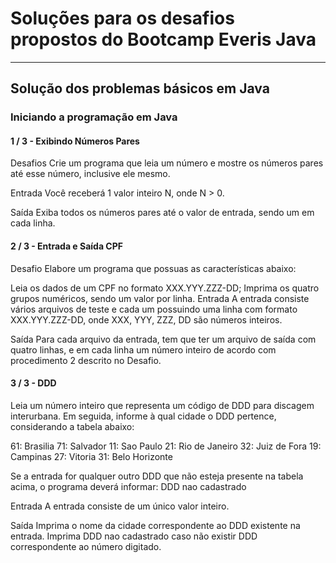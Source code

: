 # Soluções para os desafios propostos do Bootcamp Everis Java

-------------------------------------------------------------------------------------------------------------------

## Solução dos problemas básicos em Java

### Iniciando a programação em Java
#### 1 / 3 - Exibindo Números Pares

Desafios
Crie um programa que leia um número e mostre os números pares até esse número, inclusive ele mesmo.

Entrada
Você receberá 1 valor inteiro N, onde N > 0.

Saída
Exiba todos os números pares até o valor de entrada, sendo um em cada linha.

#### 2 / 3 - Entrada e Saída CPF

Desafio
Elabore um programa que possuas as características abaixo:

Leia os dados de um CPF no formato XXX.YYY.ZZZ-DD;
Imprima os quatro grupos numéricos, sendo um valor por linha.
Entrada
A entrada consiste vários arquivos de teste e cada um possuindo uma linha com formato XXX.YYY.ZZZ-DD, onde XXX, YYY, ZZZ, DD são números inteiros.

Saída
Para cada arquivo da entrada, tem que ter um arquivo de saída com quatro linhas, e em cada linha um número inteiro de acordo com procedimento 2 descrito no Desafio.

#### 3 / 3 - DDD

Leia um número inteiro que representa um código de DDD para discagem interurbana. Em seguida, informe à qual cidade o DDD pertence, considerando a tabela abaixo:

61: Brasilia
71: Salvador
11: Sao Paulo
21: Rio de Janeiro
32: Juiz de Fora
19: Campinas
27: Vitoria
31: Belo Horizonte
 
Se a entrada for qualquer outro DDD que não esteja presente na tabela acima, o programa deverá informar:
DDD nao cadastrado

Entrada
A entrada consiste de um único valor inteiro.

Saída
Imprima o nome da cidade correspondente ao DDD existente na entrada. Imprima DDD nao cadastrado caso não existir DDD correspondente ao número digitado.
